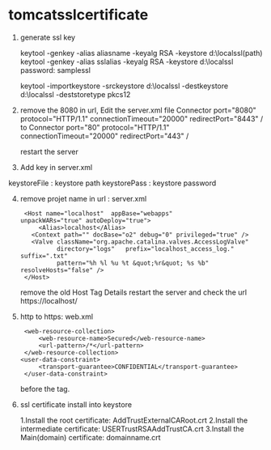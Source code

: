 # tomcatsslcertificate


1.	generate ssl key

	keytool -genkey -alias aliasname -keyalg RSA -keystore d:\localssl(path)
	keytool -genkey -alias sslalias -keyalg RSA -keystore d:\localssl
	password: samplessl
	
	keytool -importkeystore -srckeystore d:\localssl -destkeystore d:\localssl -deststoretype pkcs12
	
	
2.	remove the 8080 in url,	Edit the server.xml file
	Connector port="8080" protocol="HTTP/1.1"   connectionTimeout="20000" redirectPort="8443" /
	   to 
	Connector port="80" protocol="HTTP/1.1"  connectionTimeout="20000" redirectPort="443" /
	
	restart the server

3.	Add key in server.xml

<Connector port="8443" protocol="HTTP/1.1" SSLEnabled="true"
              maxThreads="150" scheme="https" secure="true"
              clientAuth="false" sslProtocol="TLS"
	       keystoreFile="d:\localssl"
	       keystorePass="samplessl" />
        keystoreFile : keystore path
	keystorePass  : keystore password		  

4. remove projet name in url : server.xml
				
		<Host name="localhost"  appBase="webapps"          unpackWARs="true" autoDeploy="true">
			<Alias>localhost</Alias>
		  <Context path="" docBase="o2" debug="0" privileged="true" />
		  <Valve className="org.apache.catalina.valves.AccessLogValve"
				 directory="logs"   prefix="localhost_access_log." suffix=".txt"
				 pattern="%h %l %u %t &quot;%r&quot; %s %b" resolveHosts="false" />   
		</Host>	
	remove the old Host Tag Details
	restart the server and check the url https://localhost/
	
	
5. http to https: web.xml
	<security-constraint>

		<web-resource-collection>
			<web-resource-name>Secured</web-resource-name>
			<url-pattern>/*</url-pattern>
		</web-resource-collection>
	   <user-data-constraint>
			<transport-guarantee>CONFIDENTIAL</transport-guarantee>
		</user-data-constraint>

	</security-constraint>
	before the </webapp> tag.
6. ssl certificate install into keystore
	
	1.Install the root certificate:	AddTrustExternalCARoot.crt
	2.Install the intermediate certificate:	USERTrustRSAAddTrustCA.crt
	3.Install the Main(domain) certificate:	domainname.crt
	
	
	
  

